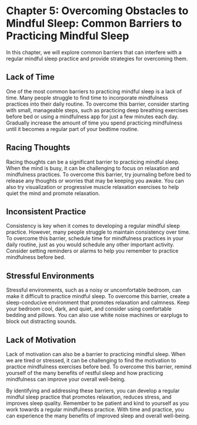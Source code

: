 Chapter 5: Overcoming Obstacles to Mindful Sleep: Common Barriers to Practicing Mindful Sleep
=============================================================================================

In this chapter, we will explore common barriers that can interfere with a regular mindful sleep practice and provide strategies for overcoming them.

Lack of Time
------------

One of the most common barriers to practicing mindful sleep is a lack of time. Many people struggle to find time to incorporate mindfulness practices into their daily routine. To overcome this barrier, consider starting with small, manageable steps, such as practicing deep breathing exercises before bed or using a mindfulness app for just a few minutes each day. Gradually increase the amount of time you spend practicing mindfulness until it becomes a regular part of your bedtime routine.

Racing Thoughts
---------------

Racing thoughts can be a significant barrier to practicing mindful sleep. When the mind is busy, it can be challenging to focus on relaxation and mindfulness practices. To overcome this barrier, try journaling before bed to release any thoughts or worries that may be keeping you awake. You can also try visualization or progressive muscle relaxation exercises to help quiet the mind and promote relaxation.

Inconsistent Practice
---------------------

Consistency is key when it comes to developing a regular mindful sleep practice. However, many people struggle to maintain consistency over time. To overcome this barrier, schedule time for mindfulness practices in your daily routine, just as you would schedule any other important activity. Consider setting reminders or alarms to help you remember to practice mindfulness before bed.

Stressful Environments
----------------------

Stressful environments, such as a noisy or uncomfortable bedroom, can make it difficult to practice mindful sleep. To overcome this barrier, create a sleep-conducive environment that promotes relaxation and calmness. Keep your bedroom cool, dark, and quiet, and consider using comfortable bedding and pillows. You can also use white noise machines or earplugs to block out distracting sounds.

Lack of Motivation
------------------

Lack of motivation can also be a barrier to practicing mindful sleep. When we are tired or stressed, it can be challenging to find the motivation to practice mindfulness exercises before bed. To overcome this barrier, remind yourself of the many benefits of restful sleep and how practicing mindfulness can improve your overall well-being.

By identifying and addressing these barriers, you can develop a regular mindful sleep practice that promotes relaxation, reduces stress, and improves sleep quality. Remember to be patient and kind to yourself as you work towards a regular mindfulness practice. With time and practice, you can experience the many benefits of improved sleep and overall well-being.



